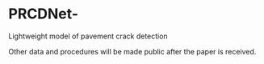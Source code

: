 # PRCDNet-
Lightweight model of pavement crack detection


Other data and procedures will be made public after the paper is received.